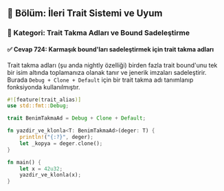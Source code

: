## 📘 Bölüm: İleri Trait Sistemi ve Uyum  
### 🔹 Kategori: Trait Takma Adları ve Bound Sadeleştirme  
#### ✅ Cevap 724: Karmaşık bound'ları sadeleştirmek için trait takma adları

Trait takma adları (şu anda nightly özelliği) birden fazla trait bound'unu tek bir isim altında toplamanıza olanak tanır ve jenerik imzaları sadeleştirir. Burada `Debug + Clone + Default` için bir trait takma adı tanımlanıp fonksiyonda kullanılmıştır.

```rust
#![feature(trait_alias)]
use std::fmt::Debug;

trait BenimTakmaAd = Debug + Clone + Default;

fn yazdir_ve_klonla<T: BenimTakmaAd>(deger: T) {
    println!("{:?}", deger);
    let _kopya = deger.clone();
}

fn main() {
    let x = 42u32;
    yazdir_ve_klonla(x);
}
```
